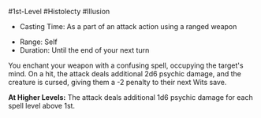 #1st-Level #Histolecty #Illusion 

 * Casting Time: As a part of an attack action using a ranged weapon
- Range: Self
- Duration: Until the end of your next turn  

You enchant your weapon with a confusing spell, occupying the target's mind. On a hit, the attack deals additional 2d6 psychic damage, and the creature is cursed, giving them a -2 penalty to their next Wits save.
 
**At Higher Levels:** The attack deals additional 1d6 psychic damage for each spell level above 1st.